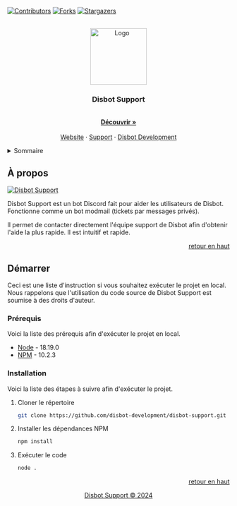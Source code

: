 <a id="readme-top"></a>

[![Contributors][contributors-shield]][contributors-url]
[![Forks][forks-shield]][forks-url]
[![Stargazers][stars-shield]][stars-url]

<br />
<div align="center">
  <a href="https://github.com/disbot-development/disbot-support">
    <img src="assets/imgs/logo.png" alt="Logo" width="128" height="128">
  </a>

  <h3 align="center">Disbot Support</h3>

  <p align="center">
    <br />
    <a href="https://dis-bot.xyz"><strong>Découvrir »</strong></a>
    <br />
    <br />
    <a href="https://dis-bot.xyz">Website</a>
    ·
    <a href="https://discord.gg/YPW3ZNuKW5">Support</a>
    ·
    <a href="https://github.com/disbot-development">Disbot Development</a>
  </p>
</div>

<details>
  <summary>Sommaire</summary>
  <ol>
    <li>
      <a href="#à-propos">À propos</a>
    </li>
    <li>
      <a href="#démarrer">Démarrer</a>
      <ul>
        <li><a href="#prérequis">Prérequis</a></li>
        <li><a href="#installation">Installation</a></li>
      </ul>
    </li>
  </ol>
</details>

## À propos

[![Disbot Support][product-screenshot]](https://dis-bot.xyz)

Disbot Support est un bot Discord fait pour aider les utilisateurs de Disbot. Fonctionne comme un bot modmail (tickets par messages privés).

Il permet de contacter directement l'équipe support de Disbot afin d'obtenir l'aide la plus rapide. Il est intuitif et rapide.

<p align="right"><a href="#readme-top">retour en haut</a></p>

## Démarrer

Ceci est une liste d'instruction si vous souhaitez exécuter le projet en local.
Nous rappelons que l'utilisation du code source de Disbot Support est soumise à des droits d'auteur.

### Prérequis

Voici la liste des prérequis afin d'exécuter le projet en local.
* [Node](https://nodejs.org/en/) - 18.19.0
* [NPM](https://www.npmjs.com/) - 10.2.3

### Installation

Voici la liste des étapes à suivre afin d'exécuter le projet.

1. Cloner le répertoire
   ```sh
   git clone https://github.com/disbot-development/disbot-support.git
   ```
2. Installer les dépendances NPM
   ```sh
   npm install
   ```
3. Exécuter le code
   ```sh
   node .
   ```

<p align="right"><a href="#readme-top">retour en haut</a></p>

<p align="center"><a href="https://github.com/Disbot-Development/disbot-support/blob/main/LICENSE">Disbot Support ©️ 2024</a></p>

[contributors-shield]: https://img.shields.io/github/contributors/disbot-development/disbot-support.svg?style=for-the-badge
[contributors-url]: https://github.com/disbot-development/disbot-support/graphs/contributors
[forks-shield]: https://img.shields.io/github/forks/disbot-development/disbot-support.svg?style=for-the-badge
[forks-url]: https://github.com/disbot-development/disbot-support/network/members
[stars-shield]: https://img.shields.io/github/stars/disbot-development/disbot-support.svg?style=for-the-badge
[stars-url]: https://github.com/disbot-development/disbot-support/stargazers
[product-screenshot]: assets/imgs/banner.png
